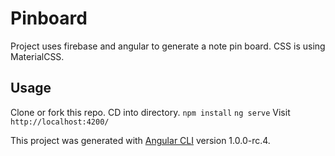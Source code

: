 # Pinboard

Project uses firebase and angular to generate a note pin board. CSS is using MaterialCSS.

## Usage

Clone or fork this repo. CD into directory.
`npm install`
`ng serve`
Visit `http://localhost:4200/`


This project was generated with [Angular CLI](https://github.com/angular/angular-cli) version 1.0.0-rc.4.

